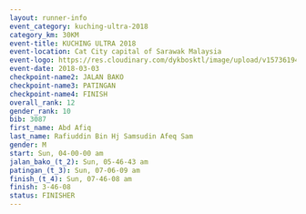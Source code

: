 ```yaml
---
layout: runner-info 
event_category: kuching-ultra-2018 
category_km: 30KM 
event-title: KUCHING ULTRA 2018 
event-location: Cat City capital of Sarawak Malaysia 
event-logo: https://res.cloudinary.com/dykbosktl/image/upload/v1573619473/Logo/kuching-ultra-2018-logo_tlpvm5.png 
event-date: 2018-03-03 
checkpoint-name2: JALAN BAKO 
checkpoint-name3: PATINGAN 
checkpoint-name4: FINISH 
overall_rank: 12
gender_rank: 10
bib: 3087
first_name: Abd Afiq
last_name: Rafiuddin Bin Hj Samsudin Afeq Sam
gender: M
start: Sun, 04-00-00 am
jalan_bako_(t_2): Sun, 05-46-43 am
patingan_(t_3): Sun, 07-06-09 am
finish_(t_4): Sun, 07-46-08 am
finish: 3-46-08
status: FINISHER
---
```

